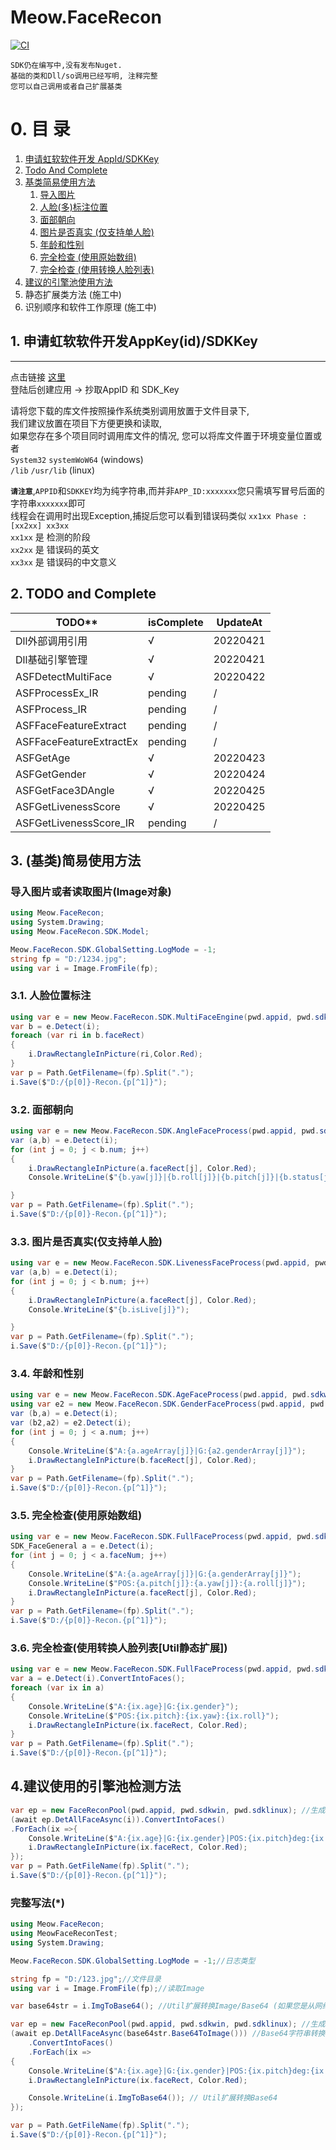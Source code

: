 # Meow.FaceRecon

[![CI](https://github.com/DavidSciMeow/Meow.FaceRecon/actions/workflows/dotnet.yml/badge.svg?branch=main)](https://github.com/DavidSciMeow/Meow.FaceRecon/actions/workflows/dotnet.yml)
```
SDK仍在编写中,没有发布Nuget.
基础的类和Dll/so调用已经写明, 注释完整
您可以自己调用或者自己扩展基类
```

# 0. 目 录
1. [申请虹软软件开发 AppId/SDKKey](#1)
1. [Todo And Complete](#2)
1. [基类简易使用方法](#3)
    1. [导入图片](#30)
    1. [人脸(多)标注位置](#31)
    1. [面部朝向](#32)
    1. [图片是否真实 (仅支持单人脸)](#33)
    1. [年龄和性别](#34)
    1. [完全检查 (使用原始数组)](#35)
    1. [完全检查 (使用转换人脸列表)](#36)
1. [建议的引擎池使用方法](#4)
1. 静态扩展类方法 (施工中)
1. 识别顺序和软件工作原理 (施工中)

## 1. 申请虹软软件开发AppKey(id)/SDKKey<a name="1"></a>
-------
点击链接 [这里](https://ai.arcsoft.com.cn/ucenter/resource/build/index.html#/login)  
登陆后创建应用 -> 抄取AppID 和 SDK_Key

请将您下载的库文件按照操作系统类别调用放置于文件目录下,  
我们建议放置在项目下方便更换和读取,  
如果您存在多个项目同时调用库文件的情况,
您可以将库文件置于环境变量位置或者  
`System32` `systemWoW64` (windows)  
`/lib` `/usr/lib` (linux)

**`请注意`**,`APPID`和`SDKKEY`均为纯字符串,而并非`APP_ID:xxxxxxx`您只需填写冒号后面的字符串`xxxxxxx`即可  
线程会在调用时出现Exception,捕捉后您可以看到错误码类似 `xx1xx Phase : [xx2xx] xx3xx`  
`xx1xx` 是 检测的阶段  
`xx2xx` 是 错误码的英文  
`xx3xx` 是 错误码的中文意义  

## 2. TODO and Complete<a name="2"></a>
TODO**                                      | **isComplete** |**UpdateAt**
------------------------------------------------|----------------|----------------
Dll外部调用引用                                  | √ | 20220421       
Dll基础引擎管理                                  | √ | 20220421       
ASFDetectMultiFace                             | √ | 20220422       
ASFProcessEx_IR                                | pending | /
ASFProcess_IR                                  | pending | /
ASFFaceFeatureExtract                          | pending | /
ASFFaceFeatureExtractEx                        | pending | /
ASFGetAge                                      | √ | 20220423               
ASFGetGender                                   | √ | 20220424               
ASFGetFace3DAngle                              | √ | 20220425        
ASFGetLivenessScore                            | √ | 20220425
ASFGetLivenessScore_IR                         | pending | /

## 3. (基类)简易使用方法<a name="3"></a>
### 导入图片或者读取图片(Image对象)<a name="30"></a>
```csharp
using Meow.FaceRecon;
using System.Drawing;
using Meow.FaceRecon.SDK.Model;

Meow.FaceRecon.SDK.GlobalSetting.LogMode = -1;
string fp = "D:/1234.jpg";
using var i = Image.FromFile(fp);
```
### 3.1. 人脸位置标注<a name="31"></a>
```csharp
using var e = new Meow.FaceRecon.SDK.MultiFaceEngine(pwd.appid, pwd.sdkwin);
var b = e.Detect(i);
foreach (var ri in b.faceRect)
{
    i.DrawRectangleInPicture(ri,Color.Red);
}
var p = Path.GetFilename=(fp).Split(".");
i.Save($"D:/{p[0]}-Recon.{p[^1]}");
```
### 3.2. 面部朝向<a name="32"></a>
```csharp
using var e = new Meow.FaceRecon.SDK.AngleFaceProcess(pwd.appid, pwd.sdkwin);
var (a,b) = e.Detect(i);
for (int j = 0; j < b.num; j++)
{
    i.DrawRectangleInPicture(a.faceRect[j], Color.Red);
    Console.WriteLine($"{b.yaw[j]}|{b.roll[j]}|{b.pitch[j]}|{b.status[j]}");

}
var p = Path.GetFilename=(fp).Split(".");
i.Save($"D:/{p[0]}-Recon.{p[^1]}");
```

### 3.3. 图片是否真实(仅支持单人脸)<a name="33"></a>
```csharp
using var e = new Meow.FaceRecon.SDK.LivenessFaceProcess(pwd.appid, pwd.sdkwin);
var (a,b) = e.Detect(i);
for (int j = 0; j < b.num; j++)
{
    i.DrawRectangleInPicture(a.faceRect[j], Color.Red);
    Console.WriteLine($"{b.isLive[j]}");

}
var p = Path.GetFilename=(fp).Split(".");
i.Save($"D:/{p[0]}-Recon.{p[^1]}");
```

### 3.4. 年龄和性别<a name="34"></a>
```csharp
using var e = new Meow.FaceRecon.SDK.AgeFaceProcess(pwd.appid, pwd.sdkwin);
using var e2 = new Meow.FaceRecon.SDK.GenderFaceProcess(pwd.appid, pwd.sdkwin);
var (b,a) = e.Detect(i);
var (b2,a2) = e2.Detect(i);
for (int j = 0; j < a.num; j++)
{
    Console.WriteLine($"A:{a.ageArray[j]}|G:{a2.genderArray[j]}");
    i.DrawRectangleInPicture(b.faceRect[j], Color.Red);
}
var p = Path.GetFilename=(fp).Split(".");
i.Save($"D:/{p[0]}-Recon.{p[^1]}");
```

### 3.5. 完全检查(使用原始数组)<a name="35"></a>
```csharp
using var e = new Meow.FaceRecon.SDK.FullFaceProcess(pwd.appid, pwd.sdkwin);
SDK_FaceGeneral a = e.Detect(i);
for (int j = 0; j < a.faceNum; j++)
{
    Console.WriteLine($"A:{a.ageArray[j]}|G:{a.genderArray[j]}");
    Console.WriteLine($"POS:{a.pitch[j]}:{a.yaw[j]}:{a.roll[j]}");
    i.DrawRectangleInPicture(a.faceRect[j], Color.Red);
}
var p = Path.GetFilename=(fp).Split(".");
i.Save($"D:/{p[0]}-Recon.{p[^1]}");
```

### 3.6. 完全检查(使用转换人脸列表[Util静态扩展])<a name="36"></a>
```csharp
using var e = new Meow.FaceRecon.SDK.FullFaceProcess(pwd.appid, pwd.sdkwin);
var a = e.Detect(i).ConvertIntoFaces();
foreach (var ix in a)
{
    Console.WriteLine($"A:{ix.age}|G:{ix.gender}");
    Console.WriteLine($"POS:{ix.pitch}:{ix.yaw}:{ix.roll}");
    i.DrawRectangleInPicture(ix.faceRect, Color.Red);
}
var p = Path.GetFilename=(fp).Split(".");
i.Save($"D:/{p[0]}-Recon.{p[^1]}");
```

## 4.建议使用的引擎池检测方法<a name="4"></a>
```csharp
var ep = new FaceReconPool(pwd.appid, pwd.sdkwin, pwd.sdklinux); //生成一个面部识别引擎管理池
(await ep.DetAllFaceAsync(i)).ConvertIntoFaces()
.ForEach(ix =>{
    Console.WriteLine($"A:{ix.age}|G:{ix.gender}|POS:{ix.pitch}deg:{ix.yaw}deg:{ix.roll}deg");
    i.DrawRectangleInPicture(ix.faceRect, Color.Red);
});
var p = Path.GetFileName(fp).Split(".");
i.Save($"D:/{p[0]}-Recon.{p[^1]}");
```
### 完整写法(*)
```csharp
using Meow.FaceRecon;
using MeowFaceReconTest;
using System.Drawing;

Meow.FaceRecon.SDK.GlobalSetting.LogMode = -1;//日志类型

string fp = "D:/123.jpg";//文件目录
using var i = Image.FromFile(fp);//读取Image

var base64str = i.ImgToBase64(); //Util扩展转换Image/Base64 (如果您是从网络获取)

var ep = new FaceReconPool(pwd.appid, pwd.sdkwin, pwd.sdklinux); //生成一个面部识别引擎管理池
(await ep.DetAllFaceAsync(base64str.Base64ToImage())) //Base64字符串转换Image
    .ConvertIntoFaces()
    .ForEach(ix =>
{
    Console.WriteLine($"A:{ix.age}|G:{ix.gender}|POS:{ix.pitch}deg:{ix.yaw}deg:{ix.roll}deg");
    i.DrawRectangleInPicture(ix.faceRect, Color.Red);

    Console.WriteLine(i.ImgToBase64()); // Util扩展转换Base64
});

var p = Path.GetFileName(fp).Split(".");
i.Save($"D:/{p[0]}-Recon.{p[^1]}");
```
